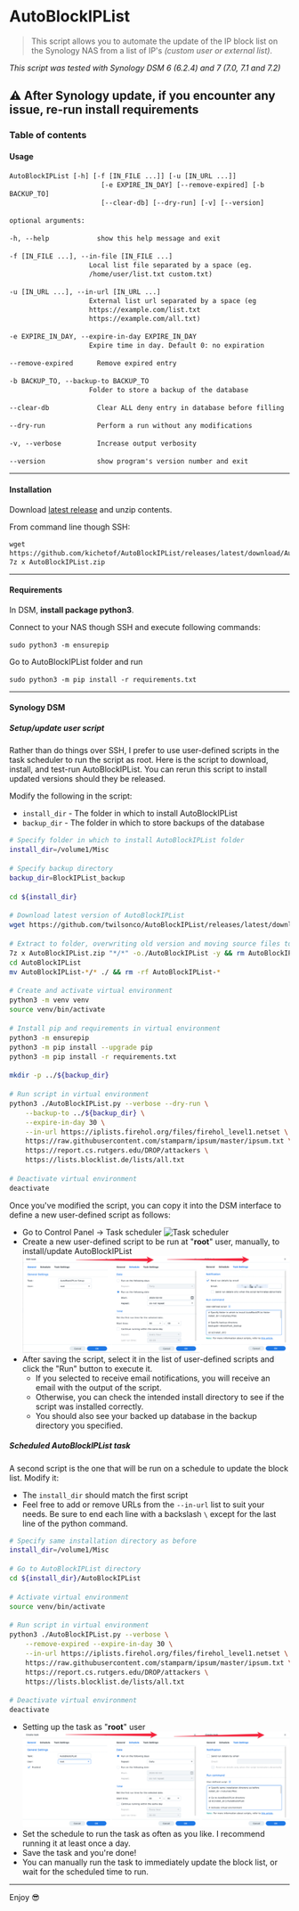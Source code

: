 # AutoBlockIPList

> This script allows you to automate the update of the IP block list on the Synology NAS from a list of IP's _(custom user or external list)_.

_This script was tested with Synology DSM 6 (6.2.4) and 7 (7.0, 7.1 and 7.2)_

⚠️  After Synology update, if you encounter any issue, re-run install requirements
---

### Table of contents
#### Usage

    AutoBlockIPList [-h] [-f [IN_FILE ...]] [-u [IN_URL ...]]
                           [-e EXPIRE_IN_DAY] [--remove-expired] [-b BACKUP_TO]
                           [--clear-db] [--dry-run] [-v] [--version]
    
    optional arguments:
    
    -h, --help            show this help message and exit
    
    -f [IN_FILE ...], --in-file [IN_FILE ...]
                        Local list file separated by a space (eg.
                        /home/user/list.txt custom.txt)
                        
    -u [IN_URL ...], --in-url [IN_URL ...]
                        External list url separated by a space (eg
                        https://example.com/list.txt
                        https://example.com/all.txt)
                        
    -e EXPIRE_IN_DAY, --expire-in-day EXPIRE_IN_DAY
                        Expire time in day. Default 0: no expiration
                        
    --remove-expired      Remove expired entry
    
    -b BACKUP_TO, --backup-to BACKUP_TO
                        Folder to store a backup of the database
                        
    --clear-db            Clear ALL deny entry in database before filling
    
    --dry-run             Perform a run without any modifications
    
    -v, --verbose         Increase output verbosity
    
    --version             show program's version number and exit

---

#### Installation

Download [latest release](https://github.com/kichetof/AutoBlockIPList/releases/latest/download/AutoBlockIPList.zip) and unzip contents.

From command line though SSH:

```
wget https://github.com/kichetof/AutoBlockIPList/releases/latest/download/AutoBlockIPList.zip
7z x AutoBlockIPList.zip
```

---

#### Requirements

In DSM, **install package python3**.

Connect to your NAS though SSH and execute following commands:

`sudo python3 -m ensurepip`

Go to AutoBlockIPList folder and run

`sudo python3 -m pip install -r requirements.txt`

---
#### Synology DSM

##### Setup/update user script

Rather than do things over SSH, I prefer to use user-defined scripts in the task scheduler to run the script as root. Here is the script to download, install, and test-run AutoBlockIPList. You can rerun this script to install updated versions should they be released.

Modify the following in the script:

- `install_dir` - The folder in which to install AutoBlockIPList
- `backup_dir` - The folder in which to store backups of the database

```bash
# Specify folder in which to install AutoBlockIPList folder
install_dir=/volume1/Misc

# Specify backup directory
backup_dir=BlockIPList_backup

cd ${install_dir}

# Download latest version of AutoBlockIPList
wget https://github.com/twilsonco/AutoBlockIPList/releases/latest/download/AutoBlockIPList.zip

# Extract to folder, overwriting old version and moving source files to AutoBlockIPList directory
7z x AutoBlockIPList.zip "*/*" -o./AutoBlockIPList -y && rm AutoBlockIPList.zip
cd AutoBlockIPList
mv AutoBlockIPList-*/* ./ && rm -rf AutoBlockIPList-*

# Create and activate virtual environment
python3 -m venv venv
source venv/bin/activate

# Install pip and requirements in virtual environment
python3 -m ensurepip
python3 -m pip install --upgrade pip
python3 -m pip install -r requirements.txt

mkdir -p ../${backup_dir}

# Run script in virtual environment
python3 ./AutoBlockIPList.py --verbose --dry-run \
	--backup-to ../${backup_dir} \
	--expire-in-day 30 \
	--in-url https://iplists.firehol.org/files/firehol_level1.netset \
	https://raw.githubusercontent.com/stamparm/ipsum/master/ipsum.txt \
	https://report.cs.rutgers.edu/DROP/attackers \
	https://lists.blocklist.de/lists/all.txt

# Deactivate virtual environment
deactivate
```

Once you've modified the script, you can copy it into the DSM interface to define a new user-defined script as follows:

- Go to Control Panel -> Task scheduler
![Task scheduler](docs/task_scheduler.png)
- Create a new user-defined script to be run at "**root**" user, manually, to install/update AutoBlockIPList
![Setup task](docs/setup_task.png)
- After saving the script, select it in the list of user-defined scripts and click the "Run" button to execute it. 
  - If you selected to receive email notifications, you will receive an email with the output of the script. 
  - Otherwise, you can check the intended install directory to see if the script was installed correctly.
  - You should also see your backed up database in the backup directory you specified.

##### Scheduled AutoBlockIPList task

A second script is the one that will be run on a schedule to update the block list. 
Modify it:
- The `install_dir` should match the first script
- Feel free to add or remove URLs from the `--in-url` list to suit your needs. Be sure to end each line with a backslash `\` except for the last line of the python command.

```bash
# Specify same installation directory as before
install_dir=/volume1/Misc

# Go to AutoBlockIPList directory
cd ${install_dir}/AutoBlockIPList

# Activate virtual environment
source venv/bin/activate

# Run script in virtual environment
python3 ./AutoBlockIPList.py --verbose \
	--remove-expired --expire-in-day 30 \
	--in-url https://iplists.firehol.org/files/firehol_level1.netset \
	https://raw.githubusercontent.com/stamparm/ipsum/master/ipsum.txt \
	https://report.cs.rutgers.edu/DROP/attackers \
	https://lists.blocklist.de/lists/all.txt

# Deactivate virtual environment
deactivate
```

- Setting up the task as "**root**" user
![Task settings](docs/edit_task.png)
- Set the schedule to run the task as often as you like. I recommend running it at least once a day.
- Save the task and you're done!
- You can manually run the task to immediately update the block list, or wait for the scheduled time to run.
  
___

Enjoy :sunglasses:
